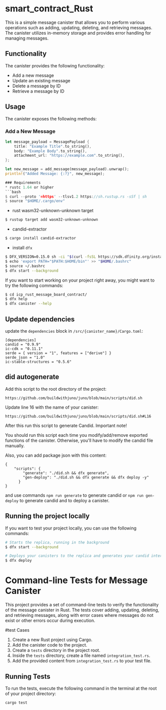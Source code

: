 # smart_contract_Rust


This is a simple message canister that allows you to perform various operations such as adding, updating, deleting, and retrieving messages. The canister utilizes in-memory storage and provides error handling for managing messages.

## Functionality

The canister provides the following functionality:

- Add a new message
- Update an existing message
- Delete a message by ID
- Retrieve a message by ID

## Usage

The canister exposes the following methods:

### Add a New Message

```rust
let message_payload = MessagePayload {
    title: "Example Title".to_string(),
    body: "Example Body".to_string(),
    attachment_url: "https://example.com".to_string(),
};

let new_message = add_message(message_payload).unwrap();
println!("Added Message: {:?}", new_message);

### Requirements
* rustc 1.64 or higher
```bash
$ curl --proto '=https' --tlsv1.2 https://sh.rustup.rs -sSf | sh
$ source "$HOME/.cargo/env"
```
* rust wasm32-unknown-unknown target
```bash
$ rustup target add wasm32-unknown-unknown
```
* candid-extractor
```bash
$ cargo install candid-extractor
```
* install `dfx`
```bash
$ DFX_VERSION=0.15.0 sh -ci "$(curl -fsSL https://sdk.dfinity.org/install.sh)"
$ echo 'export PATH="$PATH:$HOME/bin"' >> "$HOME/.bashrc"
$ source ~/.bashrc
$ dfx start --background
```

If you want to start working on your project right away, you might want to try the following commands:

```bash
$ cd icp_rust_message_board_contract/
$ dfx help
$ dfx canister --help
```

## Update dependencies

update the `dependencies` block in `/src/{canister_name}/Cargo.toml`:
```
[dependencies]
candid = "0.9.9"
ic-cdk = "0.11.1"
serde = { version = "1", features = ["derive"] }
serde_json = "1.0"
ic-stable-structures = "0.5.6"
```

## did autogenerate

Add this script to the root directory of the project:
```
https://github.com/buildwithjuno/juno/blob/main/scripts/did.sh
```

Update line 16 with the name of your canister:
```
https://github.com/buildwithjuno/juno/blob/main/scripts/did.sh#L16
```

After this run this script to generate Candid. 
Important note!

You should run this script each time you modify/add/remove exported functions of the canister.
Otherwise, you'll have to modify the candid file manually.

Also, you can add package json with this content:
```
{
    "scripts": {
        "generate": "./did.sh && dfx generate",
        "gen-deploy": "./did.sh && dfx generate && dfx deploy -y"
      }
}
```

and use commands `npm run generate` to generate candid or `npm run gen-deploy` to generate candid and to deploy a canister.

## Running the project locally

If you want to test your project locally, you can use the following commands:

```bash
# Starts the replica, running in the background
$ dfx start --background

# Deploys your canisters to the replica and generates your candid interface
$ dfx deploy
```
# Command-line Tests for Message Canister

This project provides a set of command-line tests to verify the functionality of the message canister in Rust. The tests cover adding, updating, deleting, and retrieving messages, along with error cases where messages do not exist or other errors occur during execution.

#test Cases

1. Create a new Rust project using Cargo.
2. Add the canister code to the project.
3. Create a `tests` directory in the project root.
4. Inside the `tests` directory, create a file named `integration_test.rs`.
5. Add the provided content from `integration_test.rs` to your test file.

## Running Tests

To run the tests, execute the following command in the terminal at the root of your project directory:

```bash
cargo test

